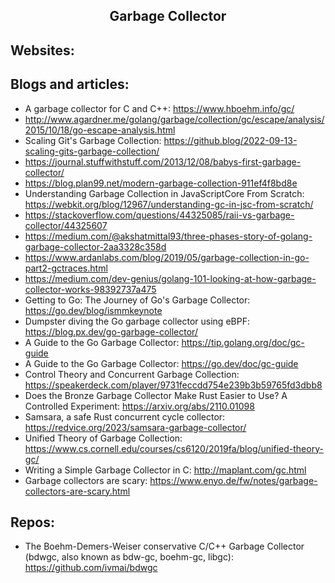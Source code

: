 <h2 align="center">Garbage Collector</h2>

## Websites:

## Blogs and articles:

- A garbage collector for C and C++: https://www.hboehm.info/gc/
- http://www.agardner.me/golang/garbage/collection/gc/escape/analysis/2015/10/18/go-escape-analysis.html
- Scaling Git's Garbage Collection: https://github.blog/2022-09-13-scaling-gits-garbage-collection/
- https://journal.stuffwithstuff.com/2013/12/08/babys-first-garbage-collector/
- https://blog.plan99.net/modern-garbage-collection-911ef4f8bd8e
- Understanding Garbage Collection in JavaScriptCore From Scratch: https://webkit.org/blog/12967/understanding-gc-in-jsc-from-scratch/
- https://stackoverflow.com/questions/44325085/raii-vs-garbage-collector/44325607
- https://medium.com/@akshatmittal93/three-phases-story-of-golang-garbage-collector-2aa3328c358d
- https://www.ardanlabs.com/blog/2019/05/garbage-collection-in-go-part2-gctraces.html
- https://medium.com/dev-genius/golang-101-looking-at-how-garbage-collector-works-98392737a475
- Getting to Go: The Journey of Go's Garbage Collector: https://go.dev/blog/ismmkeynote
- Dumpster diving the Go garbage collector using eBPF: https://blog.px.dev/go-garbage-collector/
- A Guide to the Go Garbage Collector: https://tip.golang.org/doc/gc-guide
- A Guide to the Go Garbage Collector: https://go.dev/doc/gc-guide
- Control Theory and Concurrent Garbage Collection: https://speakerdeck.com/player/9731feccdd754e239b3b59765fd3dbb8
- Does the Bronze Garbage Collector Make Rust Easier to Use? A Controlled Experiment: https://arxiv.org/abs/2110.01098
- Samsara, a safe Rust concurrent cycle collector: https://redvice.org/2023/samsara-garbage-collector/
- Unified Theory of Garbage Collection: https://www.cs.cornell.edu/courses/cs6120/2019fa/blog/unified-theory-gc/
- Writing a Simple Garbage Collector in C: http://maplant.com/gc.html
- Garbage collectors are scary: https://www.enyo.de/fw/notes/garbage-collectors-are-scary.html

## Repos:

- The Boehm-Demers-Weiser conservative C/C++ Garbage Collector (bdwgc, also known as bdw-gc, boehm-gc, libgc): https://github.com/ivmai/bdwgc
